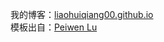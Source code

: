 ﻿我的博客：<a href="liaohuiqiang00.github.io">liaohuiqiang00.github.io</a>
<br/>
模板出自：<a href="https://github.com/P233/3-Jekyll">Peiwen Lu</a>
<br/>
